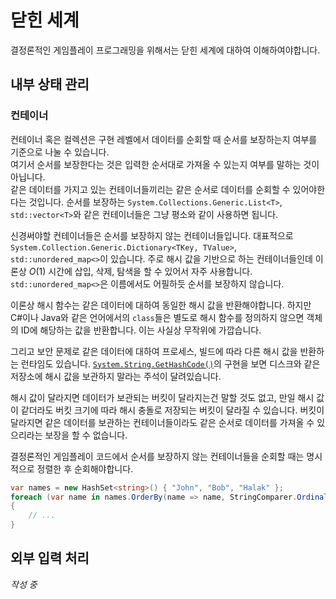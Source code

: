 # 닫힌 세계
결정론적인 게임플레이 프로그래밍을 위해서는 닫힌 세계에 대하여 이해하여야합니다.

## 내부 상태 관리

### 컨테이너
컨테이너 혹은 컬렉션은 구현 레벨에서 데이터를 순회할 때 순서를 보장하는지 여부를 기준으로 나눌 수 있습니다.<br>
여기서 순서를 보장한다는 것은 입력한 순서대로 가져올 수 있는지 여부를 말하는 것이 아닙니다.<br>
같은 데이터를 가지고 있는 컨테이너들끼리는 같은 순서로 데이터를 순회할 수 있어야한다는 것입니다.
순서를 보장하는 `System.Collections.Generic.List<T>`, `std::vector<T>`와 같은 컨테이너들은 그냥 평소와 같이 사용하면 됩니다.<br>

신경써야할 컨테이너들은 순서를 보장하지 않는 컨테이너들입니다.
대표적으로 `System.Collection.Generic.Dictionary<TKey, TValue>`, `std::unordered_map<>`이 있습니다.
주로 해시 값을 기반으로 하는 컨테이너들인데 이론상 $O(1)$ 시간에 삽입, 삭제, 탐색을 할 수 있어서 자주 사용합니다.
`std::unordered_map<>`은 이름에서도 어필하듯 순서를 보장하지 않습니다.

이론상 해시 함수는 같은 데이터에 대하여 동일한 해시 값을 반환해야합니다.
하지만 C#이나 Java와 같은 언어에서의 `class`들은 별도로 해시 함수를 정의하지 않으면 객체의 ID에 해당하는 값을 반환합니다. 이는 사실상 무작위에 가깝습니다.

그리고 보안 문제로 같은 데이터에 대하여 프로세스, 빌드에 따라 다른 해시 값을 반환하는 런타임도 있습니다.
[`System.String.GetHashCode()`](https://referencesource.microsoft.com/#mscorlib/system/string.cs,0a17bbac4851d0d4)의 구현을 보면 디스크와 같은 저장소에 해시 값을 보관하지 말라는 주석이 달려있습니다.

해시 값이 달라지면 데이터가 보관되는 버킷이 달라지는건 말할 것도 없고, 만일 해시 값이 같더라도 버킷 크기에 따라 해시 충돌로 저장되는 버킷이 달라질 수 있습니다. 버킷이 달라지면 같은 데이터를 보관하는 컨테이너들이라도 같은 순서로 데이터를 가져올 수 있으리라는 보장을 할 수 없습니다.

결정론적인 게임플레이 코드에서 순서를 보장하지 않는 컨테이너들을 순회할 때는 명시적으로 정렬한 후 순회해야합니다.

```csharp
var names = new HashSet<string>() { "John", "Bob", "Halak" };
foreach (var name in names.OrderBy(name => name, StringComparer.Ordinal))
{
    // ...
}
```

## 외부 입력 처리
*작성 중*